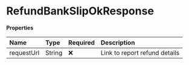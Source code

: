 # RefundBankSlipOkResponse

**Properties**

| Name       | Type   | Required | Description                   |
| :--------- | :----- | :------- | :---------------------------- |
| requestUrl | String | ❌       | Link to report refund details |

<!-- This file was generated by liblab | https://liblab.com/ -->
